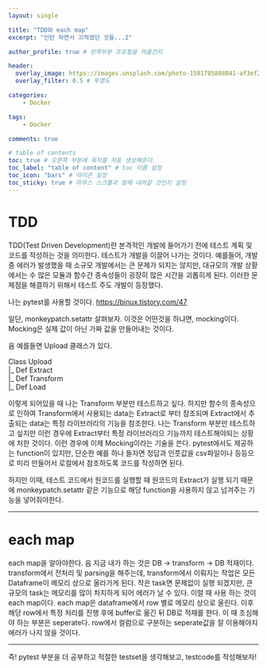 ```yaml
---
layout: single

title: "TDD와 each map"
excerpt: "인턴 하면서 끄적였던 것들...2"

author_profile: true # 왼쪽부분 프로필을 띄울건지

header:
  overlay_image: https://images.unsplash.com/photo-1501785888041-af3ef285b470?ixlib=rb-1.2.1&ixid=eyJhcHBfaWQiOjEyMDd9&auto=format&fit=crop&w=1350&q=80
  overlay_filter: 0.5 # 투명도

categories: 
    - Docker

tags: 
    - Docker

comments: true

# table of contents
toc: true # 오른쪽 부분에 목차를 자동 생성해준다.
toc_label: "table of content" # toc 이름 설정
toc_icon: "bars" # 아이콘 설정
toc_sticky: true # 마우스 스크롤과 함께 내려갈 것인지 설정
---
```

# TDD

TDD(Test Driven Development)란 본격적인 개발에 들어가기 전에 테스트
계획 및 코드를 작성하는 것을 의미한다. 테스트가 개발을 이끌어 나가는 것이다.
예를들어, 개발 중 에러가 발생했을 때 소규모 개발에서는 큰 문제가 되지는 않지만,
대규모의 개발 상황에서는 수 많은 모듈과 함수간 종속성들이 굉장히 많은 시간을 괴롭히게 된다.
이러한 문제점을 해결하기 위해서 테스트 주도 개발이 등장했다.

나는 pytest를 사용할 것이다.
https://binux.tistory.com/47

일단, monkeypatch.setattr 살펴보자. 
이것은 어떤것을 하냐면, mocking이다. Mocking은 실제 값이 아닌 가짜 값을 만들어내는 것이다.

음 예를들면 Upload 클래스가 있다.

Class Upload    
|_ Def Extract   
|_ Def Transform   
|_ Def Load

이렇게 되어있을 때 나는 Transform 부분만 테스트하고 싶다. 하지만 함수의 종속성으로 인하여
Transform에서 사용되는 data는 Extract로 부터 참조되며 Extract에서 추출되는 data는 
특정 라이브러리의 기능을 참조한다. 나는 Transform 부분만 테스트하고 싶지만 이런 경우에 Extract부터
특정 라이브러리으 기능까지 테스트해야되는 상황에 처한 것이다. 이런 경우에 이제 Mocking이라는 기술을 쓴다.
pytest에서도 제공하는 function이 있지만, 단순한 예를 하나 들자면 정답과 인풋값을 csv파일이나 등등으로 미리 만들어서
로컬에서 참조하도록 코드를 작성하면 된다.

하지만 이때, 테스트 코드에서 원코드를 실행할 때 원코드의 Extract가 실행 되기 때문에
monkeypatch.setattr 같은 기능으로 해당 function을 사용하지 않고 넘겨주는 기능을 넣어줘야한다.

***
# each map
each map을 알아야한다. 
음 지금 내가 하는 것은 DB -> transform -> DB 적재이다.
transform에서 전처리 및 parsing을 해주는데, transform에서 이뤄지는 작업은
모든 Dataframe이 메모리 상으로 올라가게 된다. 작은 task면 문제없이 실행 되겠지만,
큰 규모의 task는 메모리를 많이 차지하게 되어 에러가 날 수 있다.
이럴 때 사용 하는 것이 each map이다.
each map은 dataframe에서 row 별로 메모리 상으로 올린다.
이후 해당 row에서 특정 처리를 진행 후에 buffer로 옮긴 뒤 DB로 적재를 한다.
이 때 조심해야 하는 부분은 seperate다. row에서 컬럼으로 구분하는 seperate값을 잘 이용해야지 에러가 나지 않을 것이다.

***
즉! pytest 부분을 더 공부하고 적절한 testset을 생각해보고, testcode를 작성해보자!